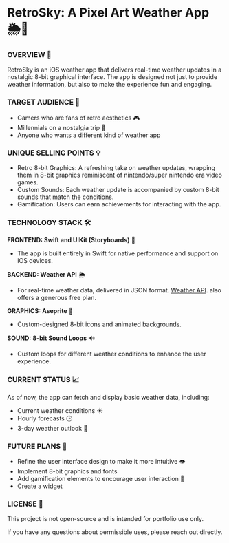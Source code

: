 # RetroSky: A Pixel Art Weather App 🌦️👾

### OVERVIEW 📑 

RetroSky is an iOS weather app that delivers real-time weather updates in a nostalgic 8-bit graphical interface. 
The app is designed not just to provide weather information, but also to make the experience fun and engaging.

### TARGET AUDIENCE 🎯

- Gamers who are fans of retro aesthetics 🎮 
- Millennials on a nostalgia trip 👾
- Anyone who wants a different kind of weather app

### UNIQUE SELLING POINTS 💡

* Retro 8-bit Graphics: A refreshing take on weather updates, wrapping them in 8-bit graphics reminiscent of nintendo/super nintendo era video games.
* Custom Sounds: Each weather update is accompanied by custom 8-bit sounds that match the conditions.
* Gamification: Users can earn achievements for interacting with the app.

### TECHNOLOGY STACK 🛠️

**FRONTEND: Swift and UIKit (Storyboards)** 🍏 

- The app is built entirely in Swift for native performance and support on iOS devices.

**BACKEND: Weather API** 🌦️ 

- For real-time weather data, delivered in JSON format. [Weather API](https://weatherapi.com/). also offers a generous free plan.

**GRAPHICS: Aseprite** 🎨 

- Custom-designed 8-bit icons and animated backgrounds.

**SOUND: 8-bit Sound Loops** 🔊 

- Custom loops for different weather conditions to enhance the user experience.

### CURRENT STATUS 📈

As of now, the app can fetch and display basic weather data, including:

- Current weather conditions ☀️
- Hourly forecasts 🕒
- 3-day weather outlook 📅

### FUTURE PLANS 🚀

- Refine the user interface design to make it more intuitive 👁️
- Implement 8-bit graphics and fonts
- Add gamification elements to encourage user interaction 🎲
- Create a widget

### LICENSE 📜

This project is not open-source and is intended for portfolio use only.

If you have any questions about permissible uses, please reach out directly.
